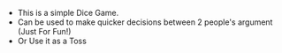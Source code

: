 - This is a simple Dice Game.
- Can be used to make quicker decisions between 2 people's argument (Just For Fun!)
- Or Use it as a Toss 
